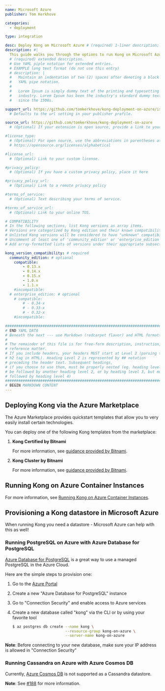 ```yaml
---
name: Microsoft Azure
publisher: Tom Kerkhove

categories:
  - deployment

type: integration

desc: Deploy Kong on Microsoft Azure # (required) 1-liner description; max 80 chars
description: #|
  This guide walks you through the options to run Kong on Microsoft Azure.
  # (required) extended description.
  # Use YAML piple notation for extended entries.
  # EXAMPLE long text format (do not use this entry)
  # description: |
  #   Maintain an indentation of two (2) spaces after denoting a block with
  #   YAML pipe notation.
  #
  #   Lorem Ipsum is simply dummy text of the printing and typesetting
  #   industry. Lorem Ipsum has been the industry's standard dummy text ever
  #   since the 1500s.

support_url: https://github.com/tomkerkhove/kong-deployment-on-azure/issues
  # Defaults to the url setting in your publisher profile.

source_url: https://github.com/tomkerkhove/kong-deployment-on-azure
  # (Optional) If your extension is open source, provide a link to your code.

#license_type:
  # (Optional) For open source, use the abbreviations in parentheses at:
  # https://opensource.org/licenses/alphabetical

#license_url:
  # (Optional) Link to your custom license.

#privacy_policy:
  # (Optional) If you have a custom privacy policy, place it here

#privacy_policy_url:
  # (Optional) Link to a remote privacy policy

#terms_of_service:
  # (Optional) Text describing your terms of service.

#terms_of_service_url:
  # (Optional) Link to your online TOS.

# COMPATIBILITY
# In the following sections, list Kong versions as array items.
# Versions are categorized by Kong edition and their known compatibility.
# Unlisted Kong versions will be considered to have "unknown" compatibility.
# Uncomment at least one of 'community_edition' or 'enterprise_edition'.
# Add array-formatted lists of versions under their appropriate subsection.

kong_version_compatibility: # required
  community_edition: # optional
    compatible:
        - 0.13.x
        - 0.14.x
        - 0.15.x
        - 1.0.x
        - 1.1.x
    #incompatible:
  # enterprise_edition: # optional
    # compatible:
        # - 0.34-x
        # - 0.33-x
        # - 0.32-x
    #incompatible:

###############################################################################
# END YAML DATA
# Beneath the next --- use Markdown (redcarpet flavor) and HTML formatting only.
#
# The remainder of this file is for free-form description, instruction, and
# reference matter.
# If you include headers, your headers MUST start at Level 2 (parsing to
# h2 tag in HTML). Heading Level 2 is represented by ## notation
# preceding the header text. Subsequent headings,
# if you choose to use them, must be properly nested (eg. heading level 2 may
# be followed by another heading level 2, or by heading level 3, but must NOT be
# followed by heading level 4)
###############################################################################
# BEGIN MARKDOWN CONTENT
---
```


## Deploying Kong via the Azure Marketplace
The Azure Marketplace provides quickstart templates that allow you to very easily install certain technologies.

You can deploy one of the following Kong templates from the marketplace:

1. **Kong Certified by Bitnami**

    For more information, see [guidance provided by Bitnami](/hub/bitnami/microsoft_azure/).

1. **Kong Cluster by Bitnami**

    For more information, see [guidance provided by Bitnami](/hub/bitnami/microsoft_azure/).

## Running Kong on Azure Container Instances

For more information, see [Running Kong on Azure Container Instances](/hub/tomkerkhove/microsoft_azure_container_instances).

## Provisioning a Kong datastore in Microsoft Azure
When running Kong you need a datastore - Microsoft Azure can help with this as well!

### Running PostgreSQL on Azure with Azure Database for PostgreSQL
[Azure Database for PostgreSQL](https://azure.microsoft.com/en-us/services/postgresql/) is a great way to use a managed PostgreSQL in the Azure Cloud.

Here are the simple steps to provision one:

1. Go to the <a href="https://portal.azure.com" target="blank">Azure Portal</a>
1. Create a new "Azure Database for PostgreSQL" instance
1. Go to "Connection Security" and enable access to Azure services
1. Create a new database called "kong" via the CLI or by using your favorite tool

    ```bash
    $ az postgres db create --name kong \
                            --resource-group kong-on-azure \
                            --server-name kong-on-azure
    ```

<div class="alert alert-warning">
  <div class="text-center">
    <strong>Note</strong>: Before connecting to your new database, make sure your IP address is allowed in "Connection Security"
  </div>
</div>

### Running Cassandra on Azure with Azure Cosmos DB
Currently,  [Azure Cosmos DB](https://azure.microsoft.com/en-us/services/cosmos-db/)  is not supported as a Cassandra datastore.

<div class="alert alert-info">
  <div class="text-center">
    <strong>Note</strong>: See <a href="https://github.com/Kong/docker-kong/issues/188" target="blank">#188</a> for more information.
  </div>
</div>
